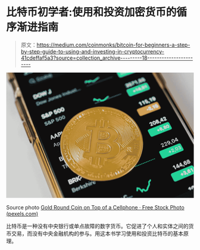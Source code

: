 # 比特币初学者:使用和投资加密货币的循序渐进指南

> 原文：<https://medium.com/coinmonks/bitcoin-for-beginners-a-step-by-step-guide-to-using-and-investing-in-cryptocurrency-41cdeffaf5a3?source=collection_archive---------18----------------------->

![](img/6d308841af63fa33c3eeba95b9b397cf.png)

Source photo [Gold Round Coin on Top of a Cellphone · Free Stock Photo (pexels.com)](https://www.pexels.com/photo/gold-round-coin-on-top-of-a-cellphone-5980856/)

比特币是一种没有中央银行或单点故障的数字货币。它促进了个人和实体之间的货币交易，而没有中央金融机构的参与。用这本书学习使用和投资比特币的基本原理。